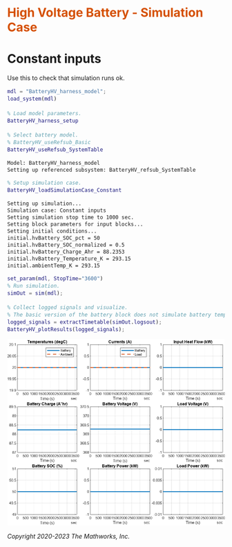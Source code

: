 
<a name="T_1FFD3858"></a>
# <span style="color:rgb(213,80,0)">High Voltage Battery - Simulation Case</span>
<a name="H_1B376934"></a>
# Constant inputs

Use this to check that simulation runs ok.

```matlab
mdl = "BatteryHV_harness_model";
load_system(mdl)

% Load model parameters.
BatteryHV_harness_setup

% Select battery model.
% BatteryHV_useRefsub_Basic
BatteryHV_useRefsub_SystemTable
```

```TextOutput
Model: BatteryHV_harness_model
Setting up referenced subsystem: BatteryHV_refsub_SystemTable
```

```matlab
% Setup simulation case.
BatteryHV_loadSimulationCase_Constant
```

```TextOutput
Setting up simulation...
Simulation case: Constant inputs
Setting simulation stop time to 1000 sec.
Setting block parameters for input blocks...
Setting initial conditions...
initial.hvBattery_SOC_pct = 50
initial.hvBattery_SOC_normalized = 0.5
initial.hvBattery_Charge_Ahr = 88.2353
initial.hvBattery_Temperature_K = 293.15
initial.ambientTemp_K = 293.15
```

```matlab
set_param(mdl, StopTime="3600")
% Run simulation.
simOut = sim(mdl);

% Collect logged signals and visualize.
% The basic version of the battery block does not simulate battery temperature.
logged_signals = extractTimetable(simOut.logsout);
BatteryHV_plotResults(logged_signals);
```

<center><img src="Media/BatteryHV_simulationCase_Constant_media/figure_0.png" width="702" alt="figure_0.png"></center>


*Copyright 2020-2023 The Mathworks, Inc.*

